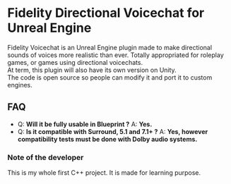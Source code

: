 # Fidelity Directional Voicechat for Unreal Engine
Fidelity Voicechat is an Unreal Engine plugin made to make directional sounds of voices more realistic than ever. Totally appropriated for roleplay games, or games using directional voicechats.  
At term, this plugin will also have its own version on Unity.  
The code is open source so people can modify it and port it to custom engines.

## FAQ
- Q: **Will it be fully usable in Blueprint ?** A: **Yes.**
- Q: **Is it compatible with Surround, 5.1 and 7.1+ ?** A: **Yes, however compatibility tests must be done with Dolby audio systems.**

### Note of the developer
This is my whole first C++ project. It is made for learning purpose.
